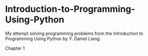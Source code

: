 # Introduction-to-Programming-Using-Python

My attempt solving programming problems from the Introduction to Programming Using Python by Y. Daniel Liang.

Chapter 1
